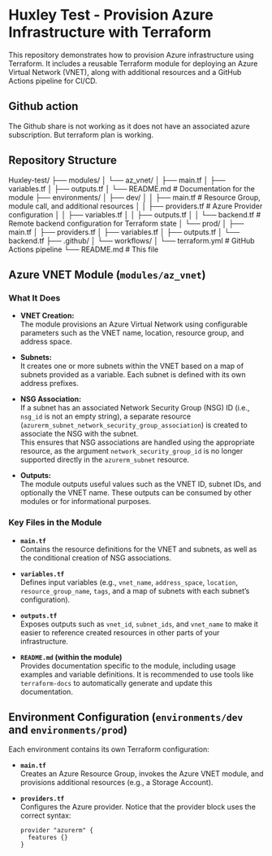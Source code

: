 # Huxley Test - Provision Azure Infrastructure with Terraform

This repository demonstrates how to provision Azure infrastructure using Terraform. It includes a reusable Terraform module for deploying an Azure Virtual Network (VNET), along with additional resources and a GitHub Actions pipeline for CI/CD.

## Github action
The Github share is not working as it does not have an associated azure subscription. But terraform plan is working.


## Repository Structure

Huxley-test/ ├── modules/ │ └── az_vnet/ │ ├── main.tf │ ├── variables.tf │ ├── outputs.tf │ └── README.md # Documentation for the module ├── environments/ │ ├── dev/ │ │ ├── main.tf # Resource Group, module call, and additional resources │ │ ├── providers.tf # Azure Provider configuration │ │ ├── variables.tf │ │ ├── outputs.tf │ │ └── backend.tf # Remote backend configuration for Terraform state │ └── prod/ │ ├── main.tf │ ├── providers.tf │ ├── variables.tf │ ├── outputs.tf │ └── backend.tf ├── .github/ │ └── workflows/ │ └── terraform.yml # GitHub Actions pipeline └── README.md # This file



## Azure VNET Module (`modules/az_vnet`)

### What It Does

- **VNET Creation:**  
  The module provisions an Azure Virtual Network using configurable parameters such as the VNET name, location, resource group, and address space.

- **Subnets:**  
  It creates one or more subnets within the VNET based on a map of subnets provided as a variable. Each subnet is defined with its own address prefixes.

- **NSG Association:**  
  If a subnet has an associated Network Security Group (NSG) ID (i.e., `nsg_id` is not an empty string), a separate resource (`azurerm_subnet_network_security_group_association`) is created to associate the NSG with the subnet.  
  This ensures that NSG associations are handled using the appropriate resource, as the argument `network_security_group_id` is no longer supported directly in the `azurerm_subnet` resource.

- **Outputs:**  
  The module outputs useful values such as the VNET ID, subnet IDs, and optionally the VNET name. These outputs can be consumed by other modules or for informational purposes.

### Key Files in the Module

- **`main.tf`**  
  Contains the resource definitions for the VNET and subnets, as well as the conditional creation of NSG associations.

- **`variables.tf`**  
  Defines input variables (e.g., `vnet_name`, `address_space`, `location`, `resource_group_name`, `tags`, and a map of subnets with each subnet’s configuration).

- **`outputs.tf`**  
  Exposes outputs such as `vnet_id`, `subnet_ids`, and `vnet_name` to make it easier to reference created resources in other parts of your infrastructure.

- **`README.md` (within the module)**  
  Provides documentation specific to the module, including usage examples and variable definitions. It is recommended to use tools like `terraform-docs` to automatically generate and update this documentation.

## Environment Configuration (`environments/dev` and `environments/prod`)

Each environment contains its own Terraform configuration:
  
- **`main.tf`**  
  Creates an Azure Resource Group, invokes the Azure VNET module, and provisions additional resources (e.g., a Storage Account).

- **`providers.tf`**  
  Configures the Azure provider. Notice that the provider block uses the correct syntax:
  ```hcl
  provider "azurerm" {
    features {}
  }
